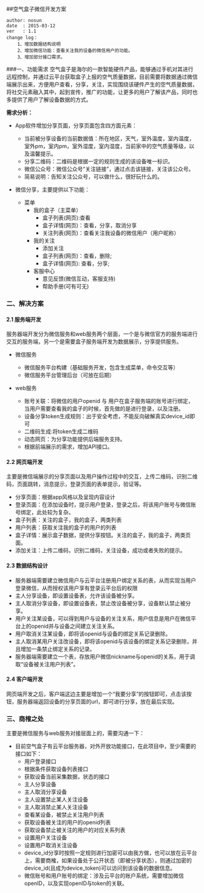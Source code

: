 ##空气盒子微信开发方案

    author: nosun
    date  : 2015-03-12
    ver   : 1.1   
    change log：
        1、增加数据结构说明
        2、增加微信功能：查看关注我的设备的微信用户的功能。
        3、增加部分接口需求。

###一、功能需求
空气盒子是海尔的一款智能硬件产品，能够通过手机对其进行远程控制，并通过云平台获取盒子上报的空气质量数据，目前需要将数据通过微信端展示出来，方便用户查看，分享，关注，实现围绕该硬件产生的空气质量数据，将社交元素融入其中，起到宣传，推广的功能，让更多的用户了解该产品，同时也多提供了用户了解设备数据的方式。

**需求分析：**
- App软件增加分享页面，分享页面包含四方面元素：
    - 当前被分享设备的当前数据值：所在地区，天气，室外温度，室内温度，室外pm，室内pm，室外湿度，室内湿度，当前家中的空气质量等级，以及温馨提示。
    - 分享二维码：二维码是根据一定的规则生成的该设备唯一标识。
    - 微信公众号：微信公众号“关注链接”，通过点击该链接，关注该公众号。
    - 简易说明：告知关注公众号，可以做什么，很好玩什么的。  
    
- 微信分享，主要提供以下功能：    
    - 菜单
        - 我的盒子（主菜单）
            - 盒子列表(网页):查看
            - 盒子详情(网页)：查看，分享，取消分享
            - 关注列表(网页)：查看关注我设备的微信用户（用户昵称）
        - 我的关注
            - 添加关注
            - 盒子列表(网页)：查看，删除;
            - 盒子详情(网页): 查看，分享;
        - 客服中心
            - 意见反馈(微信互动，客服支持)     
            - 帮助手册(可有可无)

### 二、解决方案

#### 2.1 服务端开发
服务器端开发分为微信服务和web服务两个层面，一个是与微信官方的服务端进行交互的服务端，另一个是需要盒子服务端开发为数据展示，分享提供服务。

- 微信服务
   - 微信服务平台构建（基础服务开发，包含生成菜单，命令交互等）
   - 微信服务平台管理后台（可放在后期）   

- web服务
    - 账号关联：将微信的用户openid 与 用户在盒子服务端的账号进行绑定，当用户需要查看我的盒子的时候，首先做的是进行登录，以及注册。
    - 设备分享token生成规则：出于安全考虑，不能反向破解真实device_id即可
    - 二维码生成:将token生成二维码
    - 动态网页：为分享功能提供后端服务支持。
    - 根据前端展示的需求，增加API接口。

#### 2.2 网页端开发
主要是微信端展示的分享页面以及用户操作过程中的交互，上传二维码，识别二维码，页面跳转，消息提示，登录页面的表单提示，验证等。

- 分享页面：根据app风格以及呈现内容设计
- 登录页面：在添加设备时，提示用户登录，登录之后，将该用户账号与微信账号绑定，此处较为复杂。
- 盒子列表：关注的盒子，我的盒子，两类列表
- 用户列表：获取关注我的盒子的用户的列表
- 盒子详情：展示盒子数据，提供分享按钮。关注的盒子，我的盒子，两类页面。
- 添加关注：上传二维码，识别二维码，关注设备，成功或者失败的提示。

#### 2.3 数据结构设计

- 服务器端需要建立微信用户与云平台注册用户绑定关系的表，从而实现当用户登录微信，从而授权该用户享有登录云平台后的权限
- 主人分享设备，即设置设备表，允许该设备被分享。
- 主人取消分享设备，即设置设备表，禁止改设备被分享，设备默认禁止被分享。
- 用户关注某设备，可以得到用户与设备的关注关系，用户信息是用户在微信平台上的openid并与设备之间建立关注关系。
- 用户取消关注某设备，即将该openid与设备的绑定关系记录删除。
- 主人取消某用户关注改设备，即将该openid与该设备的绑定关系记录删除，并且增加一条禁止绑定关系的记录。
- 服务器端需要建立一个表，存放用户微信nickname与openid的关系，用于调取“设备被关注用户列表”。


#### 2.4 客户端开发
网页端开发之后，客户端这边主要是增加一个“我要分享”的按钮即可，点击该按钮，服务器端返回设备的分享页面的url，即可进行分享，放在最后实现。

### 三、商榷之处
主要是微信服务与web服务对接层面上的，需要沟通一下：
- 目前空气盒子有云平台服务器，对外开放功能接口，在此项目中，至少需要的接口如下：
    - 用户登录接口
    - 根据条件获取设备列表接口
    - 获取设备当前采集数据，状态的接口
    - 主人分享设备
    - 主人取消分享设备
    - 主人设置禁止某人关注设备
    - 主人取消禁止某人关注设备
    - 查看某设备，被禁止关注用户列表
    - 获取设备被关注的用户的openid列表
    - 获取设备禁止被关注的用户的对应关系列表
    - 设置用户关注设备
    - 设置用户取消关注设备
    - device_id分享时按照一定规则进行加密可以由我方做，也可以放在云平台上，需要商榷，如果设备处于公开状态（即被分享状态），则通过加密的device_id(且成为device_token)可以访问到该设备的数据信息。
    - 微信账号和用户账号的绑定：涉及云平台的账户系统，需要增加微信openID，以及实现openID与token的关联。
